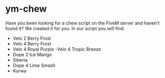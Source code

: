 # ym-chew
Have you been looking for a chew script on the FiveM server and haven't found it? We created it for you.  In our script you will find: 
- Velo 2 Berry Frost 
- Velo 4 Berry Frost 
- Velo 4 Royal Purple 
-Velo 4 Tropic Breeze 
- Dope 2 Ice Mango 
- Siberia 
- Dope 4 Lime Smash 
- Kurwa
